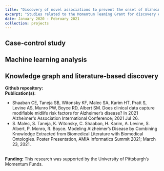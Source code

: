 ```yaml
---
title: "Discovery of novel associations to prevent the onset of Alzheimer's disease using electronic health records."
excerpt: "Studies related to the Momentum Teaming Grant for discovery of novel risk factors related to late-onset Alzheimer's disease. <br/><img src='/images/projects/AD_project2.png' width='250'>"
date: January 2020 - February 2021
collection: projects
---
```


## Case-control study

## Machine learning analysis

## Knowledge graph and literature-based discovery

**Github repository:** 
<br/>**Publication(s):**
* Shaaban CE, Taneja SB, Witonsky KF, Malec SA, Karim HT, Pratt S, Levine AS, Munro PW, Boyce RD, Albert SM. Does clinical data capture modifiable midlife risk factors for Alzheimer’s disease? In 2021 Alzheimer's Association International Conference; 2021 Jul 26.
* S. Malec, S. Taneja, K. Witonsky, C. Shaaban, H. Karim, A. Levine, S. Albert, P. Monro, R. Boyce. Modeling Alzheimer’s Disease by Combining Knowledge Extracted from Biomedical Literature with Biomedical Ontologies. Poster Presentation, AMIA Informatics Summit 2021; March 23, 2021.

<br/>**Funding:** This research was supported by the University of Pittsburgh’s Momentum Funds.